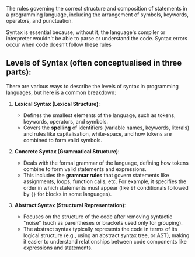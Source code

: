 The rules governing the correct structure and composition of statements in a programming language, including the arrangement of symbols, keywords, operators, and punctuation.

Syntax is essential because, without it, the language's compiler or interpreter wouldn't be able to parse or understand the code. Syntax errors occur when code doesn’t follow these rules
## Levels of Syntax (often conceptualised in three parts):

There are various ways to describe the levels of syntax in programming languages, but here is a common breakdown:

1. **Lexical Syntax (Lexical Structure)**:    
    - Defines the smallest elements of the language, such as tokens, keywords, operators, and symbols.
    - Covers the **spelling** of identifiers (variable names, keywords, literals) and rules like capitalisation, white-space, and how tokens are combined to form valid symbols.
    
1. **Concrete Syntax (Grammatical Structure)**:
    - Deals with the formal grammar of the language, defining how tokens combine to form valid statements and expressions.
    - This includes the **grammar rules** that govern statements like assignments, loops, function calls, etc. For example, it specifies the order in which statements must appear (like `if` conditionals followed by `{}` for blocks in some languages).
    
1. **Abstract Syntax (Structural Representation)**:
    - Focuses on the structure of the code after removing syntactic "noise" (such as parentheses or brackets used only for grouping).
    - The abstract syntax typically represents the code in terms of its logical structure (e.g., using an abstract syntax tree, or AST), making it easier to understand relationships between code components like expressions and statements.